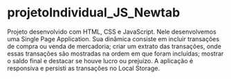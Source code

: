 # projetoIndividual_JS_Newtab
Projeto desenvolvido com HTML, CSS e JavaScript. Nele desenvolvemos uma Single Page Application.
Sua dinâmica consiste em incluir transações de compra ou venda de mercadoria; criar um extrato das transações,
onde essas transações são mostradas na ordem em que foram incluídas; mostrar o saldo final e destacar se
houve lucro ou prejuízo. A aplicação é responsiva e persisti as transações no Local Storage.

